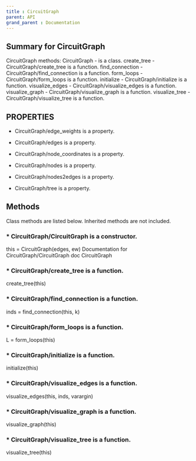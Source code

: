 ```yaml
---
title : CircuitGraph
parent: API
grand_parent : Documentation
---
```

## Summary for CircuitGraph
CircuitGraph methods:
CircuitGraph - is a class.
create_tree - CircuitGraph/create_tree is a function.
find_connection - CircuitGraph/find_connection is a function.
form_loops - CircuitGraph/form_loops is a function.
initialize - CircuitGraph/initialize is a function.
visualize_edges - CircuitGraph/visualize_edges is a function.
visualize_graph - CircuitGraph/visualize_graph is a function.
visualize_tree - CircuitGraph/visualize_tree is a function.
## PROPERTIES
* CircuitGraph/edge_weights is a property.

* CircuitGraph/edges is a property.

* CircuitGraph/node_coordinates is a property.

* CircuitGraph/nodes is a property.

* CircuitGraph/nodes2edges is a property.

* CircuitGraph/tree is a property.

## Methods
Class methods are listed below. Inherited methods are not included.
### * CircuitGraph/CircuitGraph is a constructor.
this = CircuitGraph(edges, ew)
Documentation for CircuitGraph/CircuitGraph
doc CircuitGraph

### * CircuitGraph/create_tree is a function.
create_tree(this)

### * CircuitGraph/find_connection is a function.
inds = find_connection(this, k)

### * CircuitGraph/form_loops is a function.
L = form_loops(this)

### * CircuitGraph/initialize is a function.
initialize(this)

### * CircuitGraph/visualize_edges is a function.
visualize_edges(this, inds, varargin)

### * CircuitGraph/visualize_graph is a function.
visualize_graph(this)

### * CircuitGraph/visualize_tree is a function.
visualize_tree(this)


